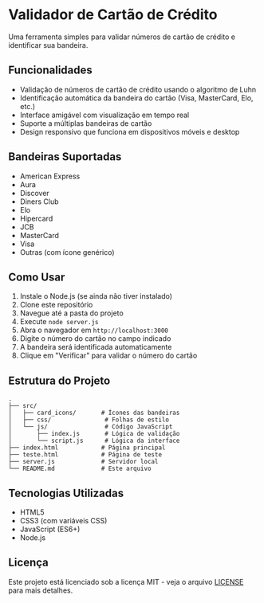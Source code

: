# Validador de Cartão de Crédito

Uma ferramenta simples para validar números de cartão de crédito e identificar sua bandeira.

## Funcionalidades

- Validação de números de cartão de crédito usando o algoritmo de Luhn
- Identificação automática da bandeira do cartão (Visa, MasterCard, Elo, etc.)
- Interface amigável com visualização em tempo real
- Suporte a múltiplas bandeiras de cartão
- Design responsivo que funciona em dispositivos móveis e desktop

## Bandeiras Suportadas

- American Express
- Aura
- Discover
- Diners Club
- Elo
- Hipercard
- JCB
- MasterCard
- Visa
- Outras (com ícone genérico)

## Como Usar

1. Instale o Node.js (se ainda não tiver instalado)
2. Clone este repositório
3. Navegue até a pasta do projeto
4. Execute `node server.js`
5. Abra o navegador em `http://localhost:3000`
6. Digite o número do cartão no campo indicado
7. A bandeira será identificada automaticamente
8. Clique em "Verificar" para validar o número do cartão

## Estrutura do Projeto

```
.
├── src/
│   ├── card_icons/       # Ícones das bandeiras
│   ├── css/               # Folhas de estilo
│   └── js/                # Código JavaScript
│       ├── index.js       # Lógica de validação
│       └── script.js      # Lógica da interface
├── index.html            # Página principal
├── teste.html            # Página de teste
├── server.js             # Servidor local
└── README.md             # Este arquivo
```

## Tecnologias Utilizadas

- HTML5
- CSS3 (com variáveis CSS)
- JavaScript (ES6+)
- Node.js

## Licença

Este projeto está licenciado sob a licença MIT - veja o arquivo [LICENSE](LICENSE) para mais detalhes.
